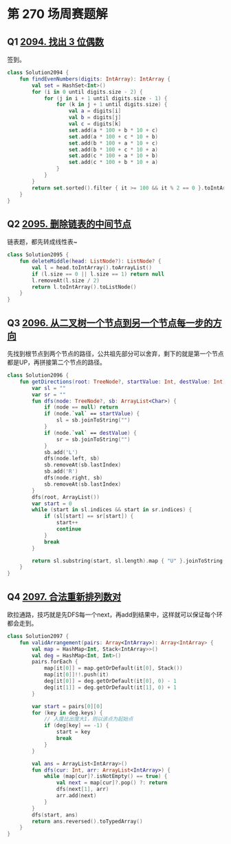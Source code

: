 # 第 270 场周赛题解

## Q1 [2094. 找出 3 位偶数](https://leetcode-cn.com/problems/finding-3-digit-even-numbers/)

签到。

```kotlin
class Solution2094 {
    fun findEvenNumbers(digits: IntArray): IntArray {
        val set = HashSet<Int>()
        for (i in 0 until digits.size - 2) {
            for (j in i + 1 until digits.size - 1) {
                for (k in j + 1 until digits.size) {
                    val a = digits[i]
                    val b = digits[j]
                    val c = digits[k]
                    set.add(a * 100 + b * 10 + c)
                    set.add(a * 100 + c * 10 + b)
                    set.add(b * 100 + a * 10 + c)
                    set.add(b * 100 + c * 10 + a)
                    set.add(c * 100 + a * 10 + b)
                    set.add(c * 100 + b * 10 + a)
                }
            }
        }
        return set.sorted().filter { it >= 100 && it % 2 == 0 }.toIntArray()
    }
}
```

## Q2 [2095. 删除链表的中间节点](https://leetcode-cn.com/problems/delete-the-middle-node-of-a-linked-list/)

链表题，都先转成线性表~

```kotlin
class Solution2095 {
    fun deleteMiddle(head: ListNode?): ListNode? {
        val l = head.toIntArray().toArrayList()
        if (l.size == 0 || l.size == 1) return null
        l.removeAt(l.size / 2)
        return l.toIntArray().toListNode()
    }
}
```

## Q3 [2096. 从二叉树一个节点到另一个节点每一步的方向](https://leetcode-cn.com/problems/step-by-step-directions-from-a-binary-tree-node-to-another/)

先找到根节点到两个节点的路径，公共祖先部分可以舍弃，剩下的就是第一个节点都是UP，再拼接第二个节点的路径。

```Kotlin
class Solution2096 {
    fun getDirections(root: TreeNode?, startValue: Int, destValue: Int): String {
        var sl = ""
        var sr = ""
        fun dfs(node: TreeNode?, sb: ArrayList<Char>) {
            if (node == null) return
            if (node.`val` == startValue) {
                sl = sb.joinToString("")
            }
            if (node.`val` == destValue) {
                sr = sb.joinToString("")
            }
            sb.add('L')
            dfs(node.left, sb)
            sb.removeAt(sb.lastIndex)
            sb.add('R')
            dfs(node.right, sb)
            sb.removeAt(sb.lastIndex)
        }
        dfs(root, ArrayList())
        var start = 0
        while (start in sl.indices && start in sr.indices) {
            if (sl[start] == sr[start]) {
                start++
                continue
            }
            break
        }

        return sl.substring(start, sl.length).map { "U" }.joinToString("") + sr.substring(start, sr.length)
    }
}
```

## Q4 [2097. 合法重新排列数对](https://leetcode-cn.com/problems/valid-arrangement-of-pairs/)

欧拉通路，技巧就是先DFS每一个next，再add到结果中，这样就可以保证每个环都会走到。

```kotlin
class Solution2097 {
    fun validArrangement(pairs: Array<IntArray>): Array<IntArray> {
        val map = HashMap<Int, Stack<IntArray>>()
        val deg = HashMap<Int, Int>()
        pairs.forEach {
            map[it[0]] = map.getOrDefault(it[0], Stack())
            map[it[0]]!!.push(it)
            deg[it[0]] = deg.getOrDefault(it[0], 0) - 1
            deg[it[1]] = deg.getOrDefault(it[1], 0) + 1
        }

        var start = pairs[0][0]
        for (key in deg.keys) {
            // 入度比出度大1，则以该点为起始点
            if (deg[key] == -1) {
                start = key
                break
            }
        }

        val ans = ArrayList<IntArray>()
        fun dfs(cur: Int, arr: ArrayList<IntArray>) {
            while (map[cur]?.isNotEmpty() == true) {
                val next = map[cur]?.pop() ?: return
                dfs(next[1], arr)
                arr.add(next)
            }
        }
        dfs(start, ans)
        return ans.reversed().toTypedArray()
    }
}
```